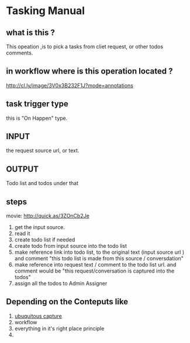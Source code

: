# Tasking Manual
## what is this ? 
This opeation ,is to pick a tasks from cliet request, or other todos comments.
## in workflow where is this operation located ? 
http://cl.ly/image/3V0x3B232F1J?mode=annotations
## task trigger type
this is "On Happen" type. 
## INPUT 
the request source url, or text.
## OUTPUT
Todo list and todos under that
## steps 
movie: http://quick.as/3ZOnCb2Je
1. get the input source.
2. read it
3. create todo list if needed
4. create todo from input source into the todo list
5. make reference link into todo list, to the original text (input source url ) and comment "this todo list is made from this source / conversdation"
6. make reference into request text / comment to the todo list url. and comment would be "this request/conversation is captured into the todos" 
7. assign all the todos to Admin Assigner

## Depending on the Conteputs like 
1. [ubuquitous capture](https://github.com/toukubo/new_os/blob/09b991ec948a4e4f946d64b0191e6554c2f1c888/Concepts/Ubiquitous%20Capture.md)
2. workflow 
3. everything in it's right place principle
4. 
